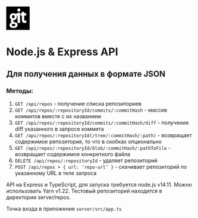 ![git-api](./git-logo.svg)

# Node.js & Express API
## Для получения данных в формате JSON

### Методы:
1. `GET /api/repos` - получение списка репозиториев
2. `GET /api/repos/:repositoryId/commits/:commitHash` - массив коммитов вместе с их названием
3. `GET /api/repos/:repositoryId/commits/:commitHash/diff` - получение diff указанного в запросе коммита
4. `GET /api/repos/:repositoryId(/tree/:commitHash/:path)` - возвращает содержимое репозитория, то что в скобках опционально
5. `GET /api/repos/:repositoryId/blob/:commitHash/:pathToFile` - возвращает содержимое конкретного файла
6. `DELETE /api/repos/:repositoryId` - удаляет репозиторий
7. `POST /api/repos + { url: ‘repo-url’ }` - скачивает репозиторий по указанному URL в теле запроса

API на Express и TypeScript, для запуска требуется node.js v14.11. Можно использовать Yarn v1.22. Тестовый репозиторий находится в директории server/repos. 

Точка входа в приложение `server/src/app.ts`

